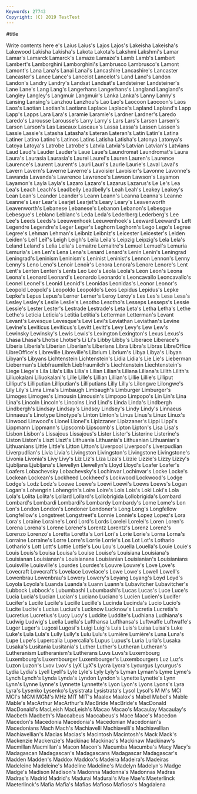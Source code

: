 ```yaml
---
Keywords: 27743
Copyright: (C) 2019 TestTest
---
```


#title

Write contents here
e's Laius Laius's Lajos Lajos's Lakeisha Lakeisha's
Lakewood Lakisha Lakisha's Lakota Lakota's Lakshmi Lakshmi's Lamar Lamar's Lamarck
Lamarck's Lamaze Lamaze's Lamb Lamb's Lambert Lambert's Lamborghini Lamborghini's Lambrusco
Lambrusco's Lamont Lamont's Lana Lana's Lanai Lanai's Lancashire Lancashire's Lancaster
Lancaster's Lance Lance's Lancelot Lancelot's Land Land's Landon Landon's Landry
Landry's Landsat Landsat's Landsteiner Landsteiner's Lane Lane's Lang Lang's Langerhans
Langerhans's Langland Langland's Langley Langley's Langmuir Langmuir's Lanka Lanka's Lanny
Lanny's Lansing Lansing's Lanzhou Lanzhou's Lao Lao's Laocoon Laocoon's Laos
Laos's Laotian Laotian's Laotians Laplace Laplace's Lapland Lapland's Lapp Lapp's
Lapps Lara Lara's Laramie Laramie's Lardner Lardner's Laredo Laredo's Larousse
Larousse's Larry Larry's Lars Lars's Larsen Larsen's Larson Larson's Las
Lascaux Lascaux's Lassa Lassa's Lassen Lassen's Lassie Lassie's Latasha Latasha's
Lateran Lateran's Latin Latin's Latina Latiner Latino Latino's Latinos Latins
Latisha Latisha's Latonya Latonya's Latoya Latoya's Latrobe Latrobe's Latvia Latvia's
Latvian Latvian's Latvians Laud Laud's Lauder Lauder's Laue Laue's Laundromat
Laundromat's Laura Laura's Laurasia Laurasia's Laurel Laurel's Lauren Lauren's Laurence
Laurence's Laurent Laurent's Lauri Lauri's Laurie Laurie's Laval Laval's Lavern
Lavern's Laverne Laverne's Lavoisier Lavoisier's Lavonne Lavonne's Lawanda Lawanda's Lawrence
Lawrence's Lawson Lawson's Layamon Layamon's Layla Layla's Lazaro Lazaro's Lazarus
Lazarus's Le Le's Lea Lea's Leach Leach's Leadbelly Leadbelly's Leah
Leah's Leakey Leakey's Lean Lean's Leander Leander's Leann Leann's Leanna
Leanna's Leanne Leanne's Lear Lear's Learjet Learjet's Leary Leary's Leavenworth
Leavenworth's Lebanese Lebanese's Lebanon Lebanon's Lebesgue Lebesgue's Leblanc Leblanc's Leda
Leda's Lederberg Lederberg's Lee Lee's Leeds Leeds's Leeuwenhoek Leeuwenhoek's Leeward
Leeward's Left Legendre Legendre's Leger Leger's Leghorn Leghorn's Lego Lego's
Legree Legree's Lehman Lehman's Leibniz Leibniz's Leicester Leicester's Leiden Leiden's
Leif Leif's Leigh Leigh's Leila Leila's Leipzig Leipzig's Lela Lela's
Leland Leland's Lelia Lelia's Lemaitre Lemaitre's Lemuel Lemuel's Lemuria Lemuria's
Len Len's Lena Lena's Lenard Lenard's Lenin Lenin's Leningrad Leningrad's
Leninism Leninism's Leninist Leninist's Lennon Lennon's Lenny Lenny's Leno Leno's
Lenoir Lenoir's Lenora Lenora's Lenore Lenore's Lent Lent's Lenten Lenten's
Lents Leo Leo's Leola Leola's Leon Leon's Leona Leona's Leonard
Leonard's Leonardo Leonardo's Leoncavallo Leoncavallo's Leonel Leonel's Leonid Leonid's Leonidas
Leonidas's Leonor Leonor's Leopold Leopold's Leopoldo Leopoldo's Leos Lepidus Lepidus's
Lepke Lepke's Lepus Lepus's Lerner Lerner's Leroy Leroy's Les Les's
Lesa Lesa's Lesley Lesley's Leslie Leslie's Lesotho Lesotho's Lesseps Lesseps's
Lessie Lessie's Lester Lester's Lestrade Lestrade's Leta Leta's Letha Letha's
Lethe Lethe's Leticia Leticia's Letitia Letitia's Letterman Letterman's Levant Levant's
Levesque Levesque's Levi Levi's Leviathan Leviathan's Levine Levine's Leviticus Leviticus's
Levitt Levitt's Levy Levy's Lew Lew's Lewinsky Lewinsky's Lewis Lewis's
Lexington Lexington's Lexus Lexus's Lhasa Lhasa's Lhotse Lhotse's Li Li's
Libby Libby's Liberace Liberace's Liberia Liberia's Liberian Liberian's Liberians Libra
Libra's Libras LibreOffice LibreOffice's Libreville Libreville's Librium Librium's Libya Libya's
Libyan Libyan's Libyans Lichtenstein Lichtenstein's Lidia Lidia's Lie Lie's Lieberman
Lieberman's Liebfraumilch Liebfraumilch's Liechtenstein Liechtenstein's Liege Liege's Lila Lila's Lilia
Lilia's Lilian Lilian's Liliana Liliana's Lilith Lilith's Liliuokalani Liliuokalani's Lille
Lille's Lillian Lillian's Lillie Lillie's Lilliput Lilliput's Lilliputian Lilliputian's Lilliputians
Lilly Lilly's Lilongwe Lilongwe's Lily Lily's Lima Lima's Limbaugh Limbaugh's
Limburger Limburger's Limoges Limoges's Limousin Limousin's Limpopo Limpopo's Lin Lin's
Lina Lina's Lincoln Lincoln's Lincolns Lind Lind's Linda Linda's Lindbergh
Lindbergh's Lindsay Lindsay's Lindsey Lindsey's Lindy Lindy's Linnaeus Linnaeus's Linotype
Linotype's Linton Linton's Linus Linus's Linux Linux's Linwood Linwood's Lionel
Lionel's Lipizzaner Lipizzaner's Lippi Lippi's Lippmann Lippmann's Lipscomb Lipscomb's Lipton
Lipton's Lisa Lisa's Lisbon Lisbon's Lissajous Lissajous's Lister Lister's Listerine
Listerine's Liston Liston's Liszt Liszt's Lithuania Lithuania's Lithuanian Lithuanian's Lithuanians
Little Little's Litton Litton's Liverpool Liverpool's Liverpudlian Liverpudlian's Livia Livia's
Livingston Livingston's Livingstone Livingstone's Livonia Livonia's Livy Livy's Liz Liz's
Liza Liza's Lizzie Lizzie's Lizzy Lizzy's Ljubljana Ljubljana's Llewellyn Llewellyn's
Lloyd Lloyd's Loafer Loafer's Loafers Lobachevsky Lobachevsky's Lochinvar Lochinvar's Locke
Locke's Lockean Lockean's Lockheed Lockheed's Lockwood Lockwood's Lodge Lodge's Lodz
Lodz's Loewe Loewe's Loewi Loewi's Loews Loews's Logan Logan's Lohengrin
Lohengrin's Loire Loire's Lois Lois's Loki Loki's Lola Lola's Lolita
Lolita's Lollard Lollard's Lollobrigida Lollobrigida's Lombard Lombard's Lombardi Lombardi's Lombardy
Lombardy's Lome Lome's Lon Lon's London London's Londoner Londoner's Long
Long's Longfellow Longfellow's Longstreet Longstreet's Lonnie Lonnie's Lopez Lopez's Lora
Lora's Loraine Loraine's Lord Lord's Lords Lorelei Lorelei's Loren Loren's
Lorena Lorena's Lorene Lorene's Lorentz Lorentz's Lorenz Lorenz's Lorenzo Lorenzo's
Loretta Loretta's Lori Lori's Lorie Lorie's Lorna Lorna's Lorraine Lorraine's
Lorre Lorre's Lorrie Lorrie's Los Lot Lot's Lothario Lothario's Lott
Lott's Lottie Lottie's Lou Lou's Louella Louella's Louie Louie's Louis
Louis's Louisa Louisa's Louise Louise's Louisiana Louisiana's Louisianan Louisianan's Louisianans
Louisianian Louisianian's Louisianians Louisville Louisville's Lourdes Lourdes's Louvre Louvre's Love
Love's Lovecraft Lovecraft's Lovelace Lovelace's Lowe Lowe's Lowell Lowell's Lowenbrau
Lowenbrau's Lowery Lowery's Loyang Loyang's Loyd Loyd's Loyola Loyola's Luanda
Luanda's Luann Luann's Lubavitcher Lubavitcher's Lubbock Lubbock's Lubumbashi Lubumbashi's Lucas
Lucas's Luce Luce's Lucia Lucia's Lucian Lucian's Luciano Luciano's Lucien
Lucien's Lucifer Lucifer's Lucile Lucile's Lucille Lucille's Lucinda Lucinda's Lucio
Lucio's Lucite Lucite's Lucius Lucius's Lucknow Lucknow's Lucretia Lucretia's Lucretius
Lucretius's Lucy Lucy's Luddite Luddite's Ludhiana Ludhiana's Ludwig Ludwig's Luella
Luella's Lufthansa Lufthansa's Luftwaffe Luftwaffe's Luger Luger's Lugosi Lugosi's Luigi
Luigi's Luis Luis's Luisa Luisa's Luke Luke's Lula Lula's Lully
Lully's Lulu Lulu's Lumière Lumière's Luna Luna's Lupe Lupe's Lupercalia
Lupercalia's Lupus Lupus's Luria Luria's Lusaka Lusaka's Lusitania Lusitania's Luther
Luther's Lutheran Lutheran's Lutheranism Lutheranism's Lutherans Luvs Luvs's Luxembourg Luxembourg's
Luxembourger Luxembourger's Luxembourgers Luz Luz's Luzon Luzon's Lvov Lvov's LyX
LyX's Lycra Lycra's Lycurgus Lycurgus's Lydia Lydia's Lyell Lyell's Lyle
Lyle's Lyly Lyly's Lyman Lyman's Lyme Lyme's Lynch Lynch's Lynda
Lynda's Lyndon Lyndon's Lynette Lynette's Lynn Lynn's Lynne Lynne's Lynnette
Lynnette's Lyon Lyon's Lyons Lyons's Lyra Lyra's Lysenko Lysenko's Lysistrata
Lysistrata's Lysol Lysol's M M's MCI MCI's MGM MGM's MHz
MIT MIT's Maalox Maalox's Mabel Mabel's Mable Mable's MacArthur MacArthur's
MacBride MacBride's MacDonald MacDonald's MacLeish MacLeish's Macao Macao's Macaulay Macaulay's
Macbeth Macbeth's Maccabeus Maccabeus's Mace Mace's Macedon Macedon's Macedonia Macedonia's
Macedonian Macedonian's Macedonians Mach Mach's Machiavelli Machiavelli's Machiavellian Machiavellian's Macias
Macias's Macintosh Macintosh's Mack Mack's Mackenzie Mackenzie's Mackinac Mackinac's Mackinaw
Mackinaw's Macmillan Macmillan's Macon Macon's Macumba Macumba's Macy Macy's Madagascan
Madagascan's Madagascans Madagascar Madagascar's Madden Madden's Maddox Maddox's Madeira Madeira's
Madeiras Madeleine Madeleine's Madeline Madeline's Madelyn Madelyn's Madge Madge's Madison
Madison's Madonna Madonna's Madonnas Madras Madras's Madrid Madrid's Madurai Madurai's
Mae Mae's Maeterlinck Maeterlinck's Mafia Mafia's Mafias Mafioso Mafioso's Magdalena
